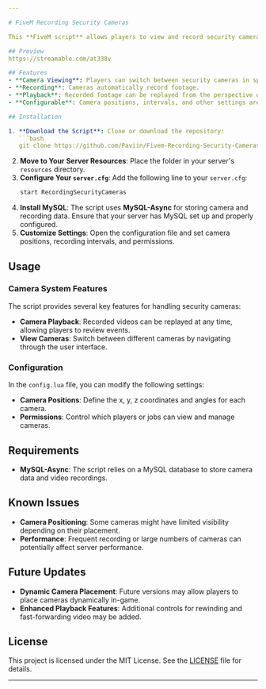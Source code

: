 ```yaml
---

# FiveM Recording Security Cameras

This **FiveM script** allows players to view and record security camera footage in real time. It’s designed to enhance **roleplay scenarios** such as police surveillance or property monitoring. The system enables **live monitoring**, **automatic recording**, and the ability to **replay** previously recorded footage.

## Preview
https://streamable.com/at338v

## Features
- **Camera Viewing**: Players can switch between security cameras in specified locations.
- **Recording**: Cameras automatically record footage.
- **Playback**: Recorded footage can be replayed from the perspective of the cameras.
- **Configurable**: Camera positions, intervals, and other settings are easily customizable through the configuration files.

## Installation

1. **Download the Script**: Clone or download the repository:
   ```bash
   git clone https://github.com/Paviin/Fivem-Recording-Security-Cameras.git
   ```
2. **Move to Your Server Resources**: Place the folder in your server's `resources` directory.
3. **Configure Your `server.cfg`**: Add the following line to your `server.cfg`:
   ```bash
   start RecordingSecurityCameras
   ```
4. **Install MySQL**: The script uses **MySQL-Async** for storing camera and recording data. Ensure that your server has MySQL set up and properly configured.
5. **Customize Settings**: Open the configuration file and set camera positions, recording intervals, and permissions.

## Usage

### Camera System Features
The script provides several key features for handling security cameras:

- **Camera Playback**: Recorded videos can be replayed at any time, allowing players to review events.
- **View Cameras**: Switch between different cameras by navigating through the user interface.

### Configuration
In the `config.lua` file, you can modify the following settings:
- **Camera Positions**: Define the x, y, z coordinates and angles for each camera.
- **Permissions**: Control which players or jobs can view and manage cameras.
  
## Requirements
- **MySQL-Async**: The script relies on a MySQL database to store camera data and video recordings.
  
## Known Issues
- **Camera Positioning**: Some cameras might have limited visibility depending on their placement.
- **Performance**: Frequent recording or large numbers of cameras can potentially affect server performance.

## Future Updates
- **Dynamic Camera Placement**: Future versions may allow players to place cameras dynamically in-game.
- **Enhanced Playback Features**: Additional controls for rewinding and fast-forwarding video may be added.

## License
This project is licensed under the MIT License. See the [LICENSE](LICENSE) file for details.

---
```

